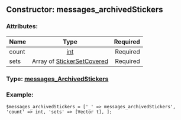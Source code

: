 ## Constructor: messages\_archivedStickers  

### Attributes:

| Name     |    Type       | Required |
|----------|:-------------:|---------:|
|count|[int](../types/int.md) | Required|
|sets|Array of [StickerSetCovered](../types/StickerSetCovered.md) | Required|


### Type: [messages\_ArchivedStickers](../types/messages\_ArchivedStickers.md)

### Example:


```
$messages_archivedStickers = ['_' => messages_archivedStickers', 'count' => int, 'sets' => [Vector t], ];
```